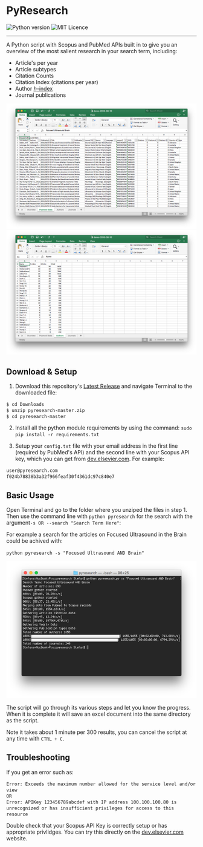 # PyResearch
![Python version](https://img.shields.io/badge/Python-2.7-brightgreen.svg) ![MIT Licence](https://img.shields.io/badge/Licence-MIT-blue.svg)
___
A Python script with Scopus and PubMed APIs built in to give you an overview of the most salient research in your search term, including:

- Article's per year
- Article subtypes
- Citation Counts
- Citation Index (citations per year)
- Author [*h*-index](https://en.wikipedia.org/wiki/H-index)
- Journal publications

![Example Data](https://github.com/Darkbladecr/pyresearch/blob/master/example%20output/example_data.png?raw=true)
![Example Author Data](https://github.com/Darkbladecr/pyresearch/blob/master/example%20output/example_authors.png?raw=true)

## Download & Setup
1. Download this repository's [Latest Release](https://github.com/Darkbladecr/pyresearch/archive/master.zip) and navigate Terminal to the downloaded file:
```
$ cd Downloads
$ unzip pyresearch-master.zip 
$ cd pyresearch-master
```

2. Install all the python module requirements by using the command:
`sudo pip install -r requirements.txt`

3. Setup your `config.txt` file with your email address in the first line (required by PubMed's API) and the second line with your Scopus API key, which you can get from [dev.elsevier.com](https://dev.elsevier.com/user/login). For example:

```
user@pyresearch.com
f024b78838b3a32f966feaf30f4361dc97c840e7
```



## Basic Usage
Open Terminal and go to the folder where you unziped the files in step 1. Then use the command line with `python pyresearch` for the search with the argument`-s OR --search "Search Term Here"`:

For example a search for the articles on Focused Ultrasound in the Brain could be achived with:

`python pyresearch -s "Focused Ultrasound AND Brain"`

![Example Terminal](https://github.com/Darkbladecr/pyresearch/blob/master/example%20output/terminal.png?raw=true)

The script will go through its various steps and let you know the progress. When it is complete it will save an excel document into the same directory as the script.

Note it takes about 1 minute per 300 results, you can cancel the script at any time with `CTRL + C`.

## Troubleshooting
If you get an error such as:
```
Error: Exceeds the maximum number allowed for the service level and/or view
OR
Error: APIKey 123456789abcdef with IP address 100.100.100.80 is unrecognized or has insufficient privileges for access to this resource
```
Double check that your Scopus API Key is correctly setup or has appropriate privlidges. You can try this directly on the [dev.elsevier.com](http://dev.elsevier.com/metadata.html#!/Citations_Overview/CitationsOverview) website.
